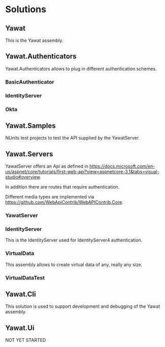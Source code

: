 # Solutions

## Yawat

This is the Yawat assembly.

## Yawat.Authenticators

Yawat.Authenticators allows to plug in different authentication schemes.

### BasicAuthenticator

### IdentityServer

### Okta

## Yawat.Samples

NUnits test projects to test the API supplied by the YawatServer.

## Yawat.Servers

YawatServer offers an Api as defined in https://docs.microsoft.com/en-us/aspnet/core/tutorials/first-web-api?view=aspnetcore-3.1&tabs=visual-studio#overview.

In addition there are routes that require authentication.

Different media types are implemented via https://github.com/WebApiContrib/WebAPIContrib.Core.

### YawatServer

### IdentityServer

This is the IdentityServer used for IdentityServer4 authentication.


### VirtualData

This assembly allows to create virtual data of any, really any size.

### VirtualDataTest

## Yawat.Cli

This solution is used to support development and debugging of the Yawat assembly.

## Yawat.Ui

NOT YET STARTED
